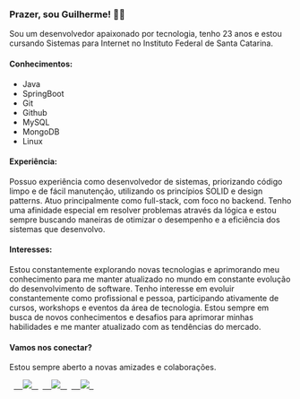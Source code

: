 ### Prazer, sou Guilherme! 👨‍💻

Sou um desenvolvedor apaixonado por tecnologia, tenho 23 anos e estou cursando Sistemas para Internet no Instituto Federal de Santa Catarina.

#### Conhecimentos:

- Java
- SpringBoot
- Git
- Github
- MySQL
- MongoDB
- Linux

#### Experiência:

Possuo experiência como desenvolvedor de sistemas, priorizando código limpo e de fácil manutenção, utilizando os princípios SOLID e design patterns. Atuo principalmente como full-stack, com foco no backend. Tenho uma afinidade especial em resolver problemas através da lógica e estou sempre buscando maneiras de otimizar o desempenho e a eficiência dos sistemas que desenvolvo.

#### Interesses:

Estou constantemente explorando novas tecnologias e aprimorando meu conhecimento para me manter atualizado no mundo em constante evolução do desenvolvimento de software. Tenho interesse em evoluir constantemente como profissional e pessoa, participando ativamente de cursos, workshops e eventos da área de tecnologia. Estou sempre em busca de novos conhecimentos e desafios para aprimorar minhas habilidades e me manter atualizado com as tendências do mercado.

#### Vamos nos conectar? 

Estou sempre aberto a novas amizades e colaborações.

<p align="left">
  <a target="_blank" href="https://www.linkedin.com/in/guilhermemfloriano/">
    <img src="https://img.shields.io/badge/LinkedIn-0077B5.svg?style=for-the-badge&logo=linkedin&logoColor=white">
  </a>
  <a target="_blank" href="https://instagram.com/guimoraesf">
    <img src="https://img.shields.io/badge/Instagram-E4405F.svg?style=for-the-badge&logo=instagram&logoColor=white">
  </a>
  <a target="_blank" href="https://api.whatsapp.com/send?phone=5548991375109&text=Ol%C3%A1%2C+gostaria+de+saber+informações+sobre+programação">
    <img src="https://img.shields.io/badge/WhatsApp-25D366.svg?style=for-the-badge&logo=WhatsApp&logoColor=white">
  </a>
</p>
